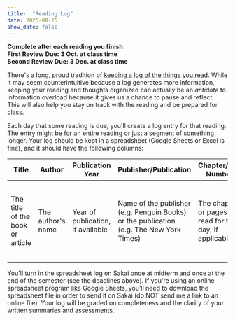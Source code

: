 ```yaml
---
title:  "Reading Log"
date: 2025-08-25
show_date: false
---
```

**Complete after each reading you finish.**  
**First Review Due: 3 Oct. at class time**  
**Second Review Due: 3 Dec. at class time**  

There's a long, proud tradition of [keeping a log of the things you read](https://what-dan-read.com/). While it may seem counterintuitive because a log generates more information, keeping your reading and thoughts organized can actually be an *antidote* to information overload because it gives us a chance to pause and reflect. This will also help you stay on track with the reading and be prepared for class.

Each day that some reading is due, you'll create a log entry for that reading. The entry might be for an entire reading or just a segment of something longer. Your log should be kept in a spreadsheet (Google Sheets or Excel is fine), and it should have the following columns:

Title|Author|Publication Year|Publisher/Publication|Chapter/Page Numbers|Summary|Assessment
---|---|---|---|---|---|---
The title of the book or article|The author's name|Year of publication, if available|Name of the publisher (e.g. Penguin Books) or the publication (e.g. The New York Times)|The chapters or pages you read for that day, if applicable|A three-to-four sentence summarizing the plot and/or themes of what you read|Two-to-three sentences with your personal assessment of the reading

You'll turn in the spreadsheet log on Sakai once at midterm and once at the end of the semester (see the deadlines above). If you're using an online spreadsheet program like Google Sheets, you'll need to download the spreadsheet file in order to send it on Sakai (do NOT send me a link to an online file). Your log will be graded on completeness and the clarity of your written summaries and assessments.